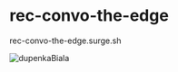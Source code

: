 # rec-convo-the-edge
rec-convo-the-edge.surge.sh

![dupenkaBiala](/images/2015/04/dupenkaBiala.svg)
